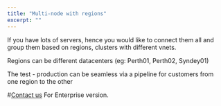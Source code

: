 ```yaml
---
title: "Multi-node with regions"
excerpt: ""
---
```

If you have lots of servers, hence you would like to connect them all and group them based on regions, clusters with different vnets.

Regions can be different datacenters (eg: Perth01, Perth02, Syndey01)

The test - production can be seamless via a pipeline for customers from one region to the other

#[Contact us](doc:contact-us)  For Enterprise version.